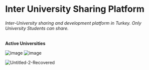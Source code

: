 # Inter University Sharing Platform
###### Inter-University sharing and development platform in Turkey. Only University Students can share.

**Active Universities**

![image](https://user-images.githubusercontent.com/48855246/54869495-40e46600-4daa-11e9-83a3-c43088b17194.png)
![image](https://user-images.githubusercontent.com/48855246/54869479-d7645780-4da9-11e9-9eba-b2542bbf5614.png)

![Untitled-2-Recovered](https://user-images.githubusercontent.com/47675796/54869891-d7ffec80-4daf-11e9-8043-967bcb0f0db8.png)

